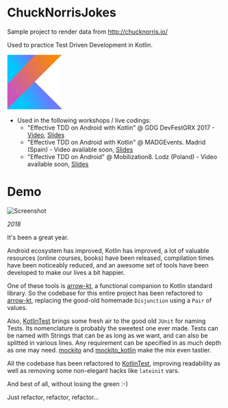 # ChuckNorrisJokes
Sample project to render data from http://chucknorris.io/ 

Used to practice Test Driven Development in Kotlin. 

![Kotlin][kotlinLogo]

- Used in the following workshops / live codings:
  - "Effective TDD on Android with Kotlin" @ GDG DevFestGRX 2017 - [Video][gdgVideo], [Slides][gdgSlides]
  - "Effective TDD on Android with Kotlin" @ MADGEvents. Madrid (Spain) -  Video available soon, [Slides][madgSlides]
  - "Effective TDD on Android" @ Mobilization8. Lodz (Poland) -  Video available soon, [Slides][mobilizationSlides]

# Demo

![Screenshot][appScreenshot] 

*2018*

It's been a great year. 

Android ecosystem has improved, Kotlin has improved, a lot of valuable resources (online courses, books) have been released, compilation times have been noticeably reduced, and an awesome set of tools have been developed to make our lives a bit happier. 

One of these tools is [arrow-kt](https://github.com/arrow-kt/arrow), a functional companion to Kotlin standard library. So the codebase for this entire project has been refactored to [arrow-kt](https://github.com/arrow-kt/arrow), replacing the good-old homemade `Disjunction` using a `Pair` of values.

Also, [KotlinTest][kotlinTest] brings some fresh air to the good old `JUnit` for naming Tests. Its nomenclature is probably the sweetest one ever made. Tests can be named with Strings that can be as long as we want, and can also be splitted in various lines. Any requirement can be specified in as much depth as one may need.
[mockito][mockito] and [mockito_kotlin][mockitoKotlin] make the mix even tastier.

All the codebase has been refactored to [KotlinTest][kotlinTest], improving readability as well as removing some non-elegant hacks like `lateinit` vars.

And best of all, without losing the green :-)

Just refactor, refactor, refactor...

[appScreenshot]: ./screenshots/app.gif
[gdgVideo]: https://youtu.be/WLM5hw3ndP0
[gdgSlides]: https://github.com/voghDev/ChuckNorrisJokes/tree/master/slides/devfest.pdf
[madgSlides]: https://github.com/voghDev/ChuckNorrisJokes/tree/master/slides/madg.pdf
[mobilizationSlides]: https://github.com/voghDev/ChuckNorrisJokes/tree/master/slides/mobilization.pdf
[kotlinLogo]: ./img/kotlin.png
[kotlinTest]: https://github.com/kotlintest/kotlintest
[mockito]: https://github.com/mockito/mockito
[mockitoKotlin]: https://github.com/nhaarman/mockito-kotlin
